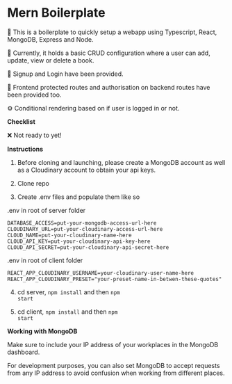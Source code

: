 <h1>Mern Boilerplate</h1>

🍳 This is a boilerplate to quickly setup a webapp using Typescript, React, MongoDB, Express and Node.

🤖 Currently, it holds a basic CRUD configuration where a user can add, update, view or delete a book.

🔑 Signup and Login have been provided. 

👮 Frontend protected routes and authorisation on backend routes have been provided too.

⚙️ Conditional rendering based on if user is logged in or not.

**Checklist**

❌ Not ready to yet!

**Instructions**

1. Before cloning and launching, please create a MongoDB account as well as a Cloudinary account to obtain your api keys.

2. Clone repo

3. Create .env files and populate them like so

.env in root of server folder

```
DATABASE_ACCESS=put-your-mongodb-access-url-here
CLOUDINARY_URL=put-your-cloudinary-access-url-here
CLOUD_NAME=put-your-cloudinary-name-here
CLOUD_API_KEY=put-your-cloudinary-api-key-here
CLOUD_API_SECRET=put-your-cloudinary-api-secret-here
```

.env in root of client folder

```
REACT_APP_CLOUDINARY_USERNAME=your-cloudinary-user-name-here
REACT_APP_CLOUDINARY_PRESET="your-preset-name-in-betwen-these-quotes"
``` 

4. cd server, <code>npm install</code> and then <code>npm start</code>

5. cd client, <code>npm install</code> and then <code>npm start</code>

**Working with MongoDB**

Make sure to include your IP address of your workplaces in the MongoDB dashboard. 

For development purposes, you can also set MongoDB to accept requests from any IP address to avoid confusion when working from different places.